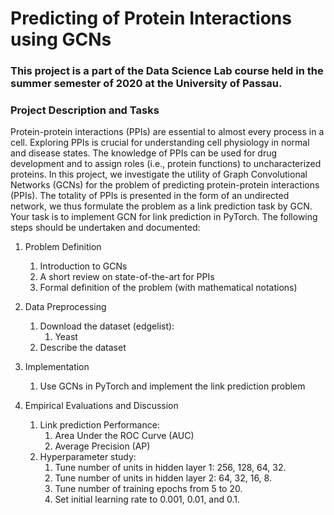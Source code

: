 # Predicting of Protein Interactions using GCNs
### This project is a part of the Data Science Lab course held in the summer semester of 2020 at the University of Passau. 



### Project Description and Tasks

Protein-protein interactions (PPIs) are essential to almost every process in a cell. Exploring PPIs is
crucial for understanding cell physiology in normal and disease states. The knowledge of PPIs can be
used for drug development and to assign roles (i.e., protein functions) to uncharacterized proteins. In
this project, we investigate the utility of Graph Convolutional Networks (GCNs) for the problem
of predicting protein-protein interactions (PPIs). The totality of PPIs is presented in the form of an
undirected network, we thus formulate the problem as a link prediction task by GCN. Your task is
to implement GCN for link prediction in PyTorch. The following steps should be undertaken and
documented:

1. Problem Definition
   1. Introduction to GCNs
   2. A short review on state-of-the-art for PPIs
   3. Formal definition of the problem (with mathematical notations)
   
2. Data Preprocessing
   1. Download the dataset (edgelist):
      1. Yeast
   2. Describe the dataset
   
3. Implementation
   1. Use GCNs in PyTorch and implement the link prediction problem
   
4. Empirical Evaluations and Discussion
   1. Link prediction Performance:
      1. Area Under the ROC Curve (AUC)
      2. Average Precision (AP)
   2. Hyperparameter study:
      1. Tune number of units in hidden layer 1: 256, 128, 64, 32.
      2. Tune number of units in hidden layer 2: 64, 32, 16, 8.
      3. Tune number of training epochs from 5 to 20.
      4. Set initial learning rate to 0.001, 0.01, and 0.1.
